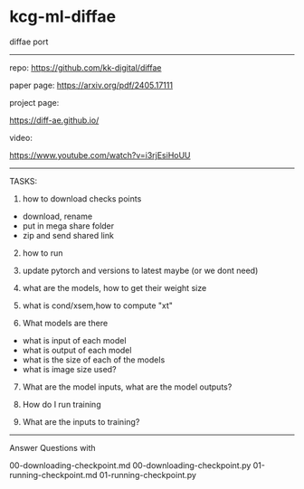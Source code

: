 # kcg-ml-diffae
diffae port

---

repo:
https://github.com/kk-digital/diffae

paper page:
https://arxiv.org/pdf/2405.17111

project page:

https://diff-ae.github.io/

video:

https://www.youtube.com/watch?v=i3rjEsiHoUU

---

TASKS:

1.  how to download checks points
- download, rename
- put in mega share folder
- zip and send shared link

2. how to run

3. update pytorch and versions to latest maybe (or we dont need)

4. what are the models, how to get their weight size

5. what is cond/xsem,how to compute "xt"

6. What models are there
- what is input of each model
- what is output of each model
- what is the size of each of the models
- what is image size used?

7. What are the model inputs, what are the model outputs?

8. How do I run training

9. What are the inputs to training?

---

Answer Questions with

00-downloading-checkpoint.md
00-downloading-checkpoint.py
01-running-checkpoint.md
01-running-checkpoint.py
